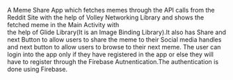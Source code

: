 A Meme Share App which fetches memes through the API calls from the Reddit Site with the help of Volley Networking Library and shows the fetched meme in the Main Activity with  
the help of Glide Library(It is an Image Binding Library).It also has Share and next Button to allow users to share the meme to their  Social media handles and next button to  allow users to browse to their next meme.
The user can login into the app only if they have registered in the app or else  they will have to register through the Firebase Autnentication.The authentication is done using Firebase. 
